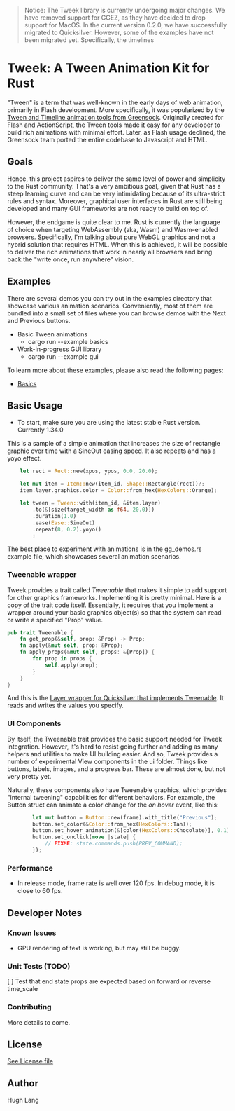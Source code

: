 > Notice: The Tweek library is currently undergoing major changes. We have removed support for GGEZ, as they have decided to drop support for MacOS. In the current version 0.2.0, we have successfully migrated to Quicksilver. However, some of the examples have not been migrated yet. Specifically, the timelines

# Tweek: A Tween Animation Kit for Rust

"Tween" is a term that was well-known in the early days of web animation, primarily in Flash development. More specifically, it was popularized by the [Tween and Timeline animation tools from Greensock](https://greensock.com/docs). Originally created for Flash and ActionScript, the Tween tools made it easy for any developer to build rich animations with minimal effort. Later, as Flash usage declined, the Greensock team ported the entire codebase to Javascript and HTML.


## Goals

Hence, this project aspires to deliver the same level of power and simplicity to the Rust community. That's a very ambitious goal, given that Rust has a steep learning curve and can be very intimidating because of its ultra-strict rules and syntax. Moreover, graphical user interfaces in Rust are still being developed and many GUI frameworks are not ready to build on top of.

However, the endgame is quite clear to me. Rust is currently the language of choice when targeting WebAssembly (aka, Wasm) and Wasm-enabled browsers. Specifically, I'm talking about pure WebGL graphics and not a hybrid solution that requires HTML. When this is achieved, it will be possible to deliver the rich animations that work in nearly all browsers and bring back the "write once, run anywhere" vision.

## Examples
There are several demos you can try out in the examples directory that showcase various animation scenarios. Conveniently, most of them are bundled into a small set of files where you can browse demos with the Next and Previous buttons.

* Basic Tween animations
    * cargo run --example basics
* Work-in-progress GUI library
    * cargo run --example gui

To learn more about these examples, please also read the following pages:

* [Basics](docs/1-basics.md)


## Basic Usage

* To start, make sure you are using the latest stable Rust version. Currently 1.34.0

This is a sample of a simple animation that increases the size of rectangle graphic over time with a SineOut easing speed. It also repeats and has a yoyo effect.

```rust
    let rect = Rect::new(xpos, ypos, 0.0, 20.0);

    let mut item = Item::new(item_id, Shape::Rectangle(rect))?;
    item.layer.graphics.color = Color::from_hex(HexColors::Orange);

    let tween = Tween::with(item_id, &item.layer)
        .to(&[size(target_width as f64, 20.0)])
        .duration(1.0)
        .ease(Ease::SineOut)
        .repeat(8, 0.2).yoyo()
        ;
```

The best place to experiment with animations is in the gg_demos.rs example file, which showcases several animation scenarios.


### Tweenable wrapper
Tweek provides a trait called *Tweenable* that makes it simple to add support for other graphics frameworks. Implementing it is pretty minimal. Here is a copy of the trait code itself. Essentially, it requires that you implement a wrapper around your basic graphics object(s) so that the system can read or write a specified "Prop" value.

```rust
pub trait Tweenable {
    fn get_prop(&self, prop: &Prop) -> Prop;
    fn apply(&mut self, prop: &Prop);
    fn apply_props(&mut self, props: &[Prop]) {
        for prop in props {
            self.apply(prop);
        }
    }
}
```

And this is the [Layer wrapper for Quicksilver that implements Tweenable](https://github.com/wasm-network/tweek-rust/blob/master/src/ui/layer.rs). It reads and writes the values you specify.


### UI Components

By itself, the Tweenable trait provides the basic support needed for Tweek integration. However, it's hard to resist going further and adding as many helpers and utilities to make UI building easier. And so, Tweek provides a number of experimental View components in the ui folder. Things like buttons, labels, images, and a progress bar. These are almost done, but not very pretty yet.

Naturally, these components also have Tweenable graphics, which provides "internal tweening" capabilities for different behaviors. For example, the Button struct can animate a color change for the *on hover* event, like this:

```rust
        let mut button = Button::new(frame).with_title("Previous");
        button.set_color(&Color::from_hex(HexColors::Tan));
        button.set_hover_animation(&[color(HexColors::Chocolate)], 0.1);
        button.set_onclick(move |state| {
            // FIXME: state.commands.push(PREV_COMMAND);
        });
```



### Performance

* In release mode, frame rate is well over 120 fps. In debug mode, it is close to 60 fps.



## Developer Notes


### Known Issues

* GPU rendering of text is working, but may still be buggy.


### Unit Tests (TODO)

[ ] Test that end state props are expected based on forward or reverse time_scale

### Contributing

More details to come.


## License

[See License file](LICENSE.txt)

## Author

Hugh Lang